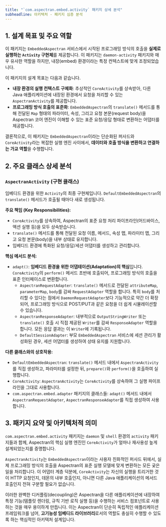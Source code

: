 ```yaml
---
title: "`com.aspectran.embed.activity` 패키지 상세 분석"
subheadline: 아키텍처 - 패키지 심층 분석
---
```


## 1. 설계 목표 및 주요 역할

이 패키지는 `EmbeddedAspectran` 서비스에서 시작된 프로그래밍 방식의 호출을 **실제로 실행하는 `Activity` 구현체**를 제공합니다. 이 패키지는 `daemon-activity` 패키지와 매우 유사한 역할을 하지만, 내장(embed) 환경이라는 특정 컨텍스트에 맞게 조정되었습니다.

이 패키지의 설계 목표는 다음과 같습니다.

-   **내장 환경의 실행 컨텍스트 구체화**: 추상적인 `CoreActivity`를 상속받아, 다른 Java 애플리케이션에 내장된 환경에서 요청을 처리할 수 있는 `AspectranActivity`를 제공합니다.
-   **프로그래밍 방식 호출의 표준화**: `EmbeddedAspectran`의 `translate()` 메서드를 통해 전달된 `Map` 형태의 파라미터, 속성, 그리고 요청 본문(request body)을 Aspectran 코어 엔진이 이해할 수 있는 표준 요청/응답 형태로 변환하는 어댑터를 제공합니다.

결론적으로, 이 패키지는 `EmbeddedAspectran`이라는 단순화된 퍼사드와 `CoreActivity`라는 복잡한 실행 엔진 사이에서, **데이터와 호출 방식을 변환하고 연결하는 가교 역할**을 수행합니다.

## 2. 주요 클래스 상세 분석

### `AspectranActivity` (구현 클래스)

임베디드 환경을 위한 `Activity`의 최종 구현체입니다. `DefaultEmbeddedAspectran`의 `translate()` 메서드가 호출될 때마다 새로 생성됩니다.

**주요 책임 (Key Responsibilities):**
-   `CoreActivity`를 상속하여, Aspectran의 표준 요청 처리 파이프라인(어드바이스, 액션 실행 등)을 모두 상속받습니다.
-   `translate()` 메서드를 통해 전달된 요청 이름, 메서드, 속성 맵, 파라미터 맵, 그리고 요청 본문(body)을 내부 상태로 유지합니다.
-   임베디드 환경에 특화된 요청/응답/세션 어댑터를 생성하고 관리합니다.

**핵심 메서드 분석:**
-   `adapt()`: **임베디드 환경을 위한 어댑테이션(Adaptation)의 핵심**입니다. `CoreActivity`의 `perform()` 메서드 초반에 호출되어, 프로그래밍 방식의 호출을 표준 인터페이스로 변환합니다.
    -   `AspectranRequestAdapter`: `translate()` 메서드로 전달된 `attributeMap`, `parameterMap`, `body`를 감싸 `RequestAdapter` 역할을 합니다. 특히 `body`를 처리할 수 있다는 점에서 `DaemonRequestAdapter`보다 기능적으로 약간 더 확장되어, 프로그래밍 방식으로 POST/PUT과 같은 요청을 더 쉽게 시뮬레이션할 수 있습니다.
    -   `AspectranResponseAdapter`: 내부적으로 `OutputStringWriter` 또는 `translate()` 호출 시 직접 제공된 `Writer`를 감싸 `ResponseAdapter` 역할을 합니다. 모든 응답 결과는 이 `Writer`에 기록됩니다.
    -   `DefaultSessionAdapter`: 부모 `EmbeddedAspectran` 서비스에 세션 관리가 활성화된 경우, 세션 어댑터를 생성하여 상태 유지를 지원합니다.

**다른 클래스와의 상호작용:**
-   `DefaultEmbeddedAspectran`: `translate()` 메서드 내에서 `AspectranActivity`를 직접 생성하고, 파라미터를 설정한 뒤, `prepare()`와 `perform()`을 호출하여 실행합니다.
-   `CoreActivity`: `AspectranActivity`는 `CoreActivity`를 상속하여 그 실행 파이프라인을 그대로 사용합니다.
-   `com.aspectran.embed.adapter` 패키지의 클래스들: `adapt()` 메서드 내에서 `AspectranRequestAdapter`, `AspectranResponseAdapter`를 직접 생성하여 사용합니다.

## 3. 패키지 요약 및 아키텍처적 의미

`com.aspectran.embed.activity` 패키지는 `daemon` 및 `shell` 환경의 `activity` 패키지들과 함께, Aspectran의 핵심 실행 엔진인 `CoreActivity`가 얼마나 재사용성 높게 설계되었는지를 증명합니다.

`AspectranActivity`는 `EmbeddedAspectran`이라는 사용자 친화적인 퍼사드 뒤에서, 실제 프로그래밍 방식의 호출을 Aspectran의 표준 실행 모델에 맞게 변환하는 모든 궂은일을 처리합니다. 이 어댑터 계층 덕분에, `CoreActivity`는 자신의 실행을 트리거한 것이 HTTP 요청인지, 데몬의 내부 호출인지, 아니면 다른 Java 애플리케이션의 메서드 호출인지 전혀 구분할 필요가 없습니다.

이러한 완벽한 디커플링(decoupling)은 Aspectran을 다른 애플리케이션에 내장하여 특정 기능(템플릿 렌더링, 규칙 기반 로직 실행 등)을 수행하는 서비스 컴포넌트로 사용하는 것을 매우 용이하게 만듭니다. 이는 Aspectran이 단순히 독립적인 애플리케이션 프레임워크를 넘어, **고기능성 임베디드 라이브러리**로서의 역할도 충실히 수행할 수 있도록 하는 핵심적인 아키텍처 설계입니다.
